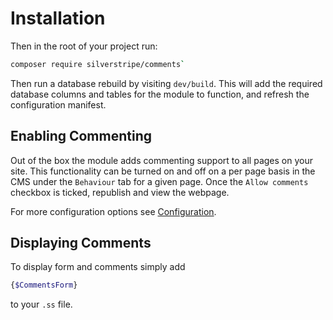 # Installation

Then in the root of your project run:

```sh
composer require silverstripe/comments`
```

Then run a database rebuild by visiting `dev/build`. This will add the required database columns and tables for the module to function, and refresh the configuration manifest.

## Enabling Commenting

Out of the box the module adds commenting support to all pages on your site. This functionality can be turned on and off on a per page basis in the CMS under the `Behaviour` tab for a given page. Once the `Allow comments` checkbox is ticked, republish and view the webpage.

For more configuration options see [Configuration](Configuration.md).

## Displaying Comments

To display form and comments simply add 

```sh
{$CommentsForm}
```

to your `.ss` file.
